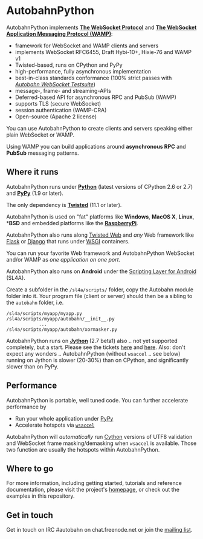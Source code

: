 AutobahnPython
==============

AutobahnPython implements **[The WebSocket Protocol](http://tools.ietf.org/html/rfc6455)** and **[The WebSocket Application Messaging Protocol (WAMP)](http://wamp.ws/)**:

* framework for WebSocket and WAMP clients and servers
* implements WebSocket RFC6455, Draft Hybi-10+, Hixie-76 and WAMP v1
* Twisted-based, runs on CPython and PyPy
* high-performance, fully asynchronous implementation
* best-in-class standards conformance (100% strict passes with *[Autobahn WebSocket Testsuite](http://autobahn.ws/testsuite)*)
* message-, frame- and streaming-APIs
* Deferred-based API for asynchronous RPC and PubSub (WAMP)
* supports TLS (secure WebSocket)
* session authentication (WAMP-CRA)
* Open-source (Apache 2 license)

You can use AutobahnPython to create clients and servers speaking either plain WebSocket or WAMP.

Using WAMP you can build applications around **asynchronous RPC** and **PubSub** messaging patterns.


Where it runs
-------------

AutobahnPython runs under **[Python](http://www.python.org/)** (latest versions of CPython 2.6 or 2.7) and **[PyPy](http://pypy.org/)** (1.9 or later).

The only dependency is **[Twisted](http://twistedmatrix.com)** (11.1 or later).

AutobahnPython is used on "fat" platforms like **Windows**, **MacOS X**, **Linux**, ***BSD** and embedded platforms like the **[RaspberryPi](http://www.raspberrypi.org/)**.

AutobahnPython also runs along [Twisted Web](http://twistedmatrix.com/documents/current/web/howto/index.html) and *any* Web framework like [Flask](http://flask.pocoo.org/) or [Django](https://www.djangoproject.com/) that runs under [WSGI](http://en.wikipedia.org/wiki/Web_Server_Gateway_Interface) containers.

You can run your favorite Web framework and AutobahnPython WebSocket and/or WAMP as *one application on one port*.

AutobahnPython also runs on **Android** under the [Scripting Layer for Android](http://code.google.com/p/android-scripting/) (SL4A).

Create a subfolder in the `/sl4a/scripts/` folder, copy the Autobahn module folder into it. Your program file (client or server) should then be a sibling to the `autobahn` folder, i.e.

    /sl4a/scripts/myapp/myapp.py
    /sl4a/scripts/myapp/autobahn/__init__.py
                ...
    /sl4a/scripts/myapp/autobahn/xormasker.py
    
AutobahnPython runs on **[Jython](http://www.jython.org/)** (2.7 beta1) also .. not yet supported completely, but a start. Please see the tickets [here](http://twistedmatrix.com/trac/ticket/3413#comment:21) and [here](http://bugs.jython.org/issue1521). Also: don't expect any wonders .. AutobahnPython (without `wsaccel` .. see below) running on Jython is slower (20-30%) than on CPython, and significantly slower than on PyPy.


Performance
-----------

AutobahnPython is portable, well tuned code. You can further accelerate performance by

* Run your whole application under [PyPy](http://pypy.org/)
* Accelerate hotspots via [`wsaccel`](https://github.com/methane/wsaccel)

AutobahnPython will *automatically* run [Cython](http://cython.org/) versions of UTF8 validation and WebSocket frame masking/demasking when `wsaccel` is available. Those two function are usually the hotspots within AutobahnPython.


Where to go
-----------

For more information, including getting started, tutorials and reference documentation, please visit the project's [homepage](http://autobahn.ws/python), or check out the examples in this repository.


Get in touch
------------

Get in touch on IRC #autobahn on chat.freenode.net or join the [mailing list](http://groups.google.com/group/autobahnws).
